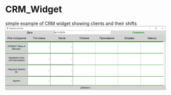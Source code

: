 # CRM_Widget
simple example of CRM widget showing clients and their shifts
![alt text](images/view.png "Result view")​
